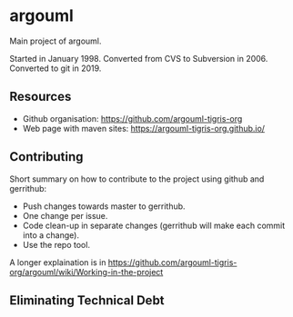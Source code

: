 # argouml
Main project of argouml.

Started in January 1998. Converted from CVS to Subversion in 2006. Converted to git in 2019.

## Resources

* Github organisation: <https://github.com/argouml-tigris-org>
* Web page with maven sites: <https://argouml-tigris-org.github.io/>

## Contributing

Short summary on how to contribute to the project using github and gerrithub:

* Push changes towards master to gerrithub.
* One change per issue.
* Code clean-up in separate changes (gerrithub will make each commit into a change).
* Use the repo tool.

A longer explaination is in <https://github.com/argouml-tigris-org/argouml/wiki/Working-in-the-project>

## Eliminating Technical Debt

